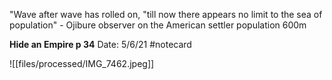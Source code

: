 "Wave after wave has rolled on, "till now there appears no limit to the sea of population" - Ojibure observer on the American settler population 600m


**Hide an Empire p 34** 
Date: 5/6/21
 #notecard

![[files/processed/IMG_7462.jpeg]]